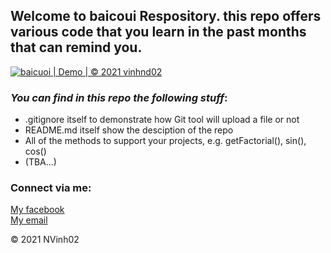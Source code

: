 ## Welcome to baicoui Respository. this repo offers various code that you learn in the past months that can remind you.

[![baicuoi | Demo | © 2021 vinhnd02](https://github.com/NVinh02/baicuoi/actions/workflows/baicuoi.yml/badge.svg)](https://github.com/NVinh02/baicuoi/actions/workflows/baicuoi.yml)

### _You can find in this repo the following stuff_:

* .gitignore itself to demonstrate how Git tool will upload a file or not
* README.md itself show the desciption of the repo
* All of the methods to support your projects, e.g. getFactorial(), sin(), cos()
* (TBA...)

### Connect via me:
[My facebook](Https://facebook.com)  
[My email](nguyncvinh129@gmail.com)

© 2021 NVinh02
